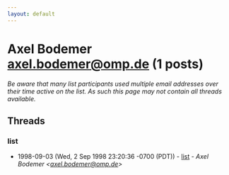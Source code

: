 ```yaml
---
layout: default
---
```


# Axel Bodemer <axel.bodemer@omp.de> (1 posts)

_Be aware that many list participants used multiple email addresses over their time active on the list. As such this page may not contain all threads available._

## Threads

### list
+ 1998-09-03 (Wed, 2 Sep 1998 23:20:36 -0700 (PDT)) - [list](/archive/1998/09/955bdae0fa2b5510c9b6a0707ebe22651e555a11e97ffa08058fee40331dab13) - _Axel Bodemer \<axel.bodemer@omp.de\>_

